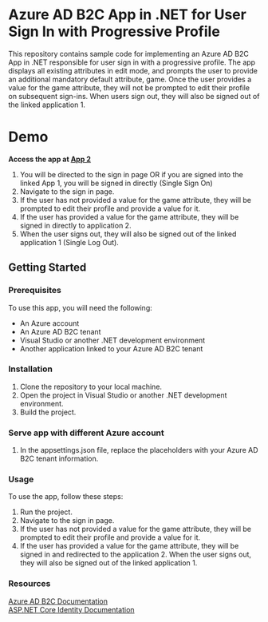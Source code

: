 # Azure AD B2C App in .NET for User Sign In with Progressive Profile
This repository contains sample code for implementing an Azure AD B2C App in .NET responsible for user sign in with a progressive profile. The app displays all existing attributes in edit mode, and prompts the user to provide an additional mandatory default attribute, game. Once the user provides a value for the game attribute, they will not be prompted to edit their profile on subsequent sign-ins. When users sign out, they will also be signed out of the linked application 1.

# Demo
<b> Access the app at <a href="https://uniccapp2.azurewebsites.net">App 2</a> </b>
1. You will be directed to the sign in page OR if you are signed into the linked App 1, you will be signed in directly (Single Sign On)
2. Navigate to the sign in page.
3. If the user has not provided a value for the game attribute, they will be prompted to edit their profile and provide a value for it.
4. If the user has provided a value for the game attribute, they will be signed in directly to application 2.
5. When the user signs out, they will also be signed out of the linked application 1 (Single Log Out).


## Getting Started
### Prerequisites
To use this app, you will need the following:

- An Azure account
- An Azure AD B2C tenant
- Visual Studio or another .NET development environment
- Another application linked to your Azure AD B2C tenant

### Installation 
1. Clone the repository to your local machine.
2. Open the project in Visual Studio or another .NET development environment.
3. Build the project.

### Serve app with different Azure account
1. In the appsettings.json file, replace the placeholders with your Azure AD B2C tenant information.

### Usage
To use the app, follow these steps:

1. Run the project.
2. Navigate to the sign in page.
3. If the user has not provided a value for the game attribute, they will be prompted to edit their profile and provide a value for it.
4. If the user has provided a value for the game attribute, they will be signed in and redirected to the application 2.
When the user signs out, they will also be signed out of the linked application 1.

### Resources
<a href="https://docs.microsoft.com/en-us/azure/active-directory-b2c/">Azure AD B2C Documentation </a> <br/>
<a href="https://docs.microsoft.com/en-us/aspnet/core/security/authentication/identity?view=aspnetcore-6.0&tabs=visual-studio">ASP.NET Core Identity Documentation </a>
